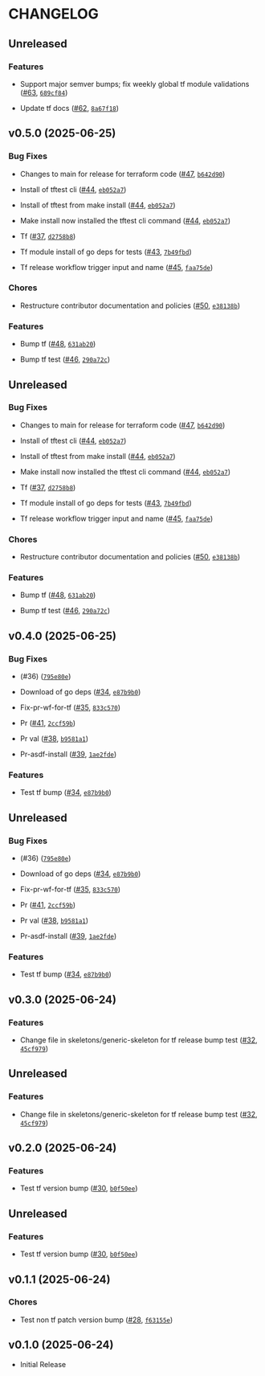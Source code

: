 # CHANGELOG

<!-- version list -->

## Unreleased

### Features

- Support major semver bumps; fix weekly global tf module validations
  ([#63](https://github.com/caylent-solutions/terraform-modules/pull/63),
  [`689cf84`](https://github.com/caylent-solutions/terraform-modules/commit/689cf844920e253663700399b8ca8bcff85d0b05))

- Update tf docs ([#62](https://github.com/caylent-solutions/terraform-modules/pull/62),
  [`8a67f18`](https://github.com/caylent-solutions/terraform-modules/commit/8a67f18a930c8bfeb4af27a82de117c3b303e55c))


## v0.5.0 (2025-06-25)

### Bug Fixes

- Changes to main for release for terraform code
  ([#47](https://github.com/caylent-solutions/terraform-modules/pull/47),
  [`b642d90`](https://github.com/caylent-solutions/terraform-modules/commit/b642d90872c546b5a45ebcab1787bec7f35ca704))

- Install of tftest cli ([#44](https://github.com/caylent-solutions/terraform-modules/pull/44),
  [`eb052a7`](https://github.com/caylent-solutions/terraform-modules/commit/eb052a77bf43f9236a7da08f5f335b6ce5530e65))

- Install of tftest from make install
  ([#44](https://github.com/caylent-solutions/terraform-modules/pull/44),
  [`eb052a7`](https://github.com/caylent-solutions/terraform-modules/commit/eb052a77bf43f9236a7da08f5f335b6ce5530e65))

- Make install now installed the tftest cli command
  ([#44](https://github.com/caylent-solutions/terraform-modules/pull/44),
  [`eb052a7`](https://github.com/caylent-solutions/terraform-modules/commit/eb052a77bf43f9236a7da08f5f335b6ce5530e65))

- Tf ([#37](https://github.com/caylent-solutions/terraform-modules/pull/37),
  [`d2758b8`](https://github.com/caylent-solutions/terraform-modules/commit/d2758b8d41c15ed0b94f71fc479429baa5283116))

- Tf module install of go deps for tests
  ([#43](https://github.com/caylent-solutions/terraform-modules/pull/43),
  [`7b49fbd`](https://github.com/caylent-solutions/terraform-modules/commit/7b49fbddd639cd95056ccc6c366480cb2da8db80))

- Tf release workflow trigger input and name
  ([#45](https://github.com/caylent-solutions/terraform-modules/pull/45),
  [`faa75de`](https://github.com/caylent-solutions/terraform-modules/commit/faa75de9e126d796ab79846bb3814009feac018a))

### Chores

- Restructure contributor documentation and policies
  ([#50](https://github.com/caylent-solutions/terraform-modules/pull/50),
  [`e38138b`](https://github.com/caylent-solutions/terraform-modules/commit/e38138b2d5957a2280610b120a3d9b28ba335aad))

### Features

- Bump tf ([#48](https://github.com/caylent-solutions/terraform-modules/pull/48),
  [`631ab20`](https://github.com/caylent-solutions/terraform-modules/commit/631ab20e64e19db2ecce243357c6479cc08c83ec))

- Bump tf test ([#46](https://github.com/caylent-solutions/terraform-modules/pull/46),
  [`290a72c`](https://github.com/caylent-solutions/terraform-modules/commit/290a72c6c34bd1118958ac210ec867a65753edb4))


## Unreleased

### Bug Fixes

- Changes to main for release for terraform code
  ([#47](https://github.com/caylent-solutions/terraform-modules/pull/47),
  [`b642d90`](https://github.com/caylent-solutions/terraform-modules/commit/b642d90872c546b5a45ebcab1787bec7f35ca704))

- Install of tftest cli ([#44](https://github.com/caylent-solutions/terraform-modules/pull/44),
  [`eb052a7`](https://github.com/caylent-solutions/terraform-modules/commit/eb052a77bf43f9236a7da08f5f335b6ce5530e65))

- Install of tftest from make install
  ([#44](https://github.com/caylent-solutions/terraform-modules/pull/44),
  [`eb052a7`](https://github.com/caylent-solutions/terraform-modules/commit/eb052a77bf43f9236a7da08f5f335b6ce5530e65))

- Make install now installed the tftest cli command
  ([#44](https://github.com/caylent-solutions/terraform-modules/pull/44),
  [`eb052a7`](https://github.com/caylent-solutions/terraform-modules/commit/eb052a77bf43f9236a7da08f5f335b6ce5530e65))

- Tf ([#37](https://github.com/caylent-solutions/terraform-modules/pull/37),
  [`d2758b8`](https://github.com/caylent-solutions/terraform-modules/commit/d2758b8d41c15ed0b94f71fc479429baa5283116))

- Tf module install of go deps for tests
  ([#43](https://github.com/caylent-solutions/terraform-modules/pull/43),
  [`7b49fbd`](https://github.com/caylent-solutions/terraform-modules/commit/7b49fbddd639cd95056ccc6c366480cb2da8db80))

- Tf release workflow trigger input and name
  ([#45](https://github.com/caylent-solutions/terraform-modules/pull/45),
  [`faa75de`](https://github.com/caylent-solutions/terraform-modules/commit/faa75de9e126d796ab79846bb3814009feac018a))

### Chores

- Restructure contributor documentation and policies
  ([#50](https://github.com/caylent-solutions/terraform-modules/pull/50),
  [`e38138b`](https://github.com/caylent-solutions/terraform-modules/commit/e38138b2d5957a2280610b120a3d9b28ba335aad))

### Features

- Bump tf ([#48](https://github.com/caylent-solutions/terraform-modules/pull/48),
  [`631ab20`](https://github.com/caylent-solutions/terraform-modules/commit/631ab20e64e19db2ecce243357c6479cc08c83ec))

- Bump tf test ([#46](https://github.com/caylent-solutions/terraform-modules/pull/46),
  [`290a72c`](https://github.com/caylent-solutions/terraform-modules/commit/290a72c6c34bd1118958ac210ec867a65753edb4))


## v0.4.0 (2025-06-25)

### Bug Fixes

- (#36)
  ([`795e80e`](https://github.com/caylent-solutions/terraform-modules/commit/795e80e1cea9e2a3f9ccedfa36278a9b3fd018ea))

- Download of go deps ([#34](https://github.com/caylent-solutions/terraform-modules/pull/34),
  [`e87b9b0`](https://github.com/caylent-solutions/terraform-modules/commit/e87b9b08e68c49aa6fab32540b9bbe8b8cf5a72b))

- Fix-pr-wf-for-tf ([#35](https://github.com/caylent-solutions/terraform-modules/pull/35),
  [`833c570`](https://github.com/caylent-solutions/terraform-modules/commit/833c57007de3d08796750d92e0ddac9c827cee4c))

- Pr ([#41](https://github.com/caylent-solutions/terraform-modules/pull/41),
  [`2ccf59b`](https://github.com/caylent-solutions/terraform-modules/commit/2ccf59bd613b9a3629b32ea21b4c8628f40d6725))

- Pr val ([#38](https://github.com/caylent-solutions/terraform-modules/pull/38),
  [`b9581a1`](https://github.com/caylent-solutions/terraform-modules/commit/b9581a1859740ee59d0e84d87f66cc4fab91ad6b))

- Pr-asdf-install ([#39](https://github.com/caylent-solutions/terraform-modules/pull/39),
  [`1ae2fde`](https://github.com/caylent-solutions/terraform-modules/commit/1ae2fded4fbcfc362f54f4eefffd8a5f0320d20a))

### Features

- Test tf bump ([#34](https://github.com/caylent-solutions/terraform-modules/pull/34),
  [`e87b9b0`](https://github.com/caylent-solutions/terraform-modules/commit/e87b9b08e68c49aa6fab32540b9bbe8b8cf5a72b))


## Unreleased

### Bug Fixes

- (#36)
  ([`795e80e`](https://github.com/caylent-solutions/terraform-modules/commit/795e80e1cea9e2a3f9ccedfa36278a9b3fd018ea))

- Download of go deps ([#34](https://github.com/caylent-solutions/terraform-modules/pull/34),
  [`e87b9b0`](https://github.com/caylent-solutions/terraform-modules/commit/e87b9b08e68c49aa6fab32540b9bbe8b8cf5a72b))

- Fix-pr-wf-for-tf ([#35](https://github.com/caylent-solutions/terraform-modules/pull/35),
  [`833c570`](https://github.com/caylent-solutions/terraform-modules/commit/833c57007de3d08796750d92e0ddac9c827cee4c))

- Pr ([#41](https://github.com/caylent-solutions/terraform-modules/pull/41),
  [`2ccf59b`](https://github.com/caylent-solutions/terraform-modules/commit/2ccf59bd613b9a3629b32ea21b4c8628f40d6725))

- Pr val ([#38](https://github.com/caylent-solutions/terraform-modules/pull/38),
  [`b9581a1`](https://github.com/caylent-solutions/terraform-modules/commit/b9581a1859740ee59d0e84d87f66cc4fab91ad6b))

- Pr-asdf-install ([#39](https://github.com/caylent-solutions/terraform-modules/pull/39),
  [`1ae2fde`](https://github.com/caylent-solutions/terraform-modules/commit/1ae2fded4fbcfc362f54f4eefffd8a5f0320d20a))

### Features

- Test tf bump ([#34](https://github.com/caylent-solutions/terraform-modules/pull/34),
  [`e87b9b0`](https://github.com/caylent-solutions/terraform-modules/commit/e87b9b08e68c49aa6fab32540b9bbe8b8cf5a72b))


## v0.3.0 (2025-06-24)

### Features

- Change file in skeletons/generic-skeleton for tf release bump test
  ([#32](https://github.com/caylent-solutions/terraform-modules/pull/32),
  [`45cf979`](https://github.com/caylent-solutions/terraform-modules/commit/45cf9793434ffe19039f4e2ae8eee2a3677c3696))


## Unreleased

### Features

- Change file in skeletons/generic-skeleton for tf release bump test
  ([#32](https://github.com/caylent-solutions/terraform-modules/pull/32),
  [`45cf979`](https://github.com/caylent-solutions/terraform-modules/commit/45cf9793434ffe19039f4e2ae8eee2a3677c3696))


## v0.2.0 (2025-06-24)

### Features

- Test tf version bump ([#30](https://github.com/caylent-solutions/terraform-modules/pull/30),
  [`b0f50ee`](https://github.com/caylent-solutions/terraform-modules/commit/b0f50eecc183149c47e2b62f55756ed1b6ef686c))


## Unreleased

### Features

- Test tf version bump ([#30](https://github.com/caylent-solutions/terraform-modules/pull/30),
  [`b0f50ee`](https://github.com/caylent-solutions/terraform-modules/commit/b0f50eecc183149c47e2b62f55756ed1b6ef686c))


## v0.1.1 (2025-06-24)

### Chores

- Test non tf patch version bump
  ([#28](https://github.com/caylent-solutions/terraform-modules/pull/28),
  [`f63155e`](https://github.com/caylent-solutions/terraform-modules/commit/f63155e092f022e3604eb17d57751857fdaf4082))


## v0.1.0 (2025-06-24)

- Initial Release
